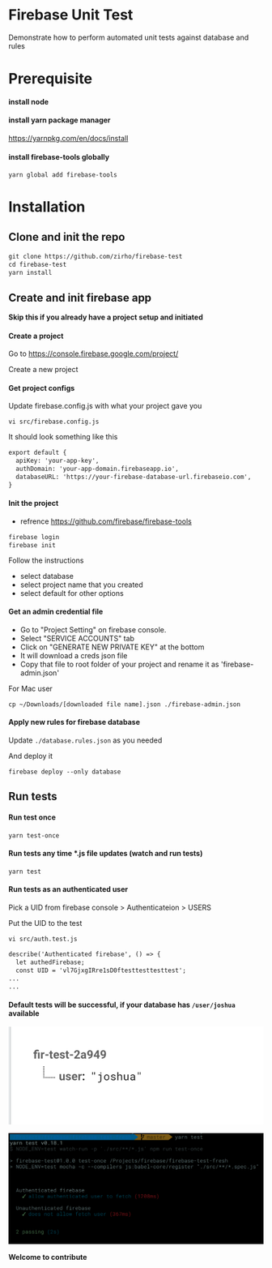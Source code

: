 # Firebase Unit Test

Demonstrate how to perform automated unit tests against database and rules

# Prerequisite 

#### install node

#### install yarn package manager

https://yarnpkg.com/en/docs/install

#### install firebase-tools globally

```
yarn global add firebase-tools
```


# Installation

## Clone and init the repo 

```
git clone https://github.com/zirho/firebase-test
cd firebase-test
yarn install
```

## Create and init firebase app

**Skip this if you already have a project setup and initiated**

#### Create a project

Go to https://console.firebase.google.com/project/

Create a new project

#### Get project configs

Update firebase.config.js with what your project gave you

```
vi src/firebase.config.js
```

It should look something like this
```
export default {
  apiKey: 'your-app-key',
  authDomain: 'your-app-domain.firebaseapp.io',
  databaseURL: 'https://your-firebase-database-url.firebaseio.com',
}
```

#### Init the project 

* refrence https://github.com/firebase/firebase-tools
```
firebase login
firebase init
```

Follow the instructions
 * select database
 * select project name that you created
 * select default for other options

#### Get an admin credential file

 * Go to "Project Setting" on firebase console.
 * Select "SERVICE ACCOUNTS" tab
 * Click on "GENERATE NEW PRIVATE KEY" at the bottom
 * It will download a creds json file
 * Copy that file to root folder of your project and rename it as 'firebase-admin.json'

 For Mac user

 ```
 cp ~/Downloads/[downloaded file name].json ./firebase-admin.json
 ```

#### Apply new rules for firebase database

Update `./database.rules.json` as you needed

And deploy it
```
firebase deploy --only database
```

## Run tests

#### Run test once

```
yarn test-once
```

#### Run tests any time *.js file updates (watch and run tests)

```
yarn test
```

#### Run tests as an authenticated user

Pick a UID from firebase console > Authenticateion > USERS 

Put the UID to the test

```
vi src/auth.test.js
```
```
describe('Authenticated firebase', () => {
  let authedFirebase;
  const UID = 'vl7GjxgIRre1sD0ftesttesttesttest';
...
...
```

#### Default tests will be successful, if your database has `/user/joshua` available

![data exmaple](./guide/data-example.png "data example")

![test result](./guide/result.png "successfully ran tests")


**Welcome to contribute**

